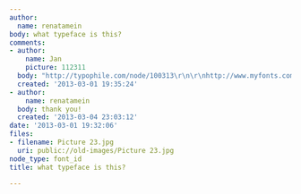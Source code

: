 ```yaml
---
author:
  name: renatamein
body: what typeface is this?
comments:
- author:
    name: Jan
    picture: 112311
  body: "http://typophile.com/node/100313\r\n\r\nhttp://www.myfonts.com/fonts/sudtipos/la-portenia/"
  created: '2013-03-01 19:35:24'
- author:
    name: renatamein
  body: thank you!
  created: '2013-03-04 23:03:12'
date: '2013-03-01 19:32:06'
files:
- filename: Picture 23.jpg
  uri: public://old-images/Picture 23.jpg
node_type: font_id
title: what typeface is this?

---
```

